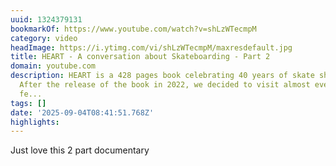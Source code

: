 ```yaml
---
uuid: 1324379131
bookmarkOf: https://www.youtube.com/watch?v=shLzWTecmpM
category: video
headImage: https://i.ytimg.com/vi/shLzWTecmpM/maxresdefault.jpg
title: HEART - A conversation about Skateboarding - Part 2
domain: youtube.com
description: HEART is a 428 pages book celebrating 40 years of skate shops’ history.
  After the release of the book in 2022, we decided to visit almost every skate shop
  fe...
tags: []
date: '2025-09-04T08:41:51.768Z'
highlights:
---
```


Just love this 2 part documentary 

